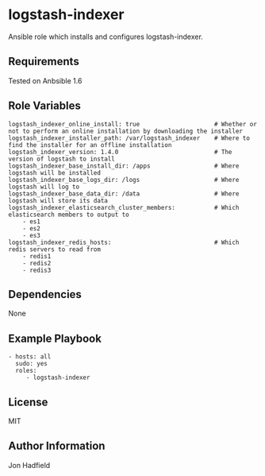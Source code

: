logstash-indexer
========

Ansible role which installs and configures logstash-indexer.

Requirements
------------

Tested on Anbsible 1.6

Role Variables
--------------


    logstash_indexer_online_install: true                     # Whether or not to perform an online installation by downloading the installer
    logstash_indexer_installer_path: /var/logstash_indexer    # Where to find the installer for an offline installation 
    logstash_indexer_version: 1.4.0                           # The version of logstash to install
    logstash_indexer_base_install_dir: /apps                  # Where logstash will be installed
    logstash_indexer_base_logs_dir: /logs                     # Where logstash will log to
    logstash_indexer_base_data_dir: /data                     # Where logstash will store its data
    logstash_indexer_elasticsearch_cluster_members:           # Which elasticsearch members to output to
        - es1
        - es2
        - es3
    logstash_indexer_redis_hosts:                             # Which redis servers to read from
        - redis1
        - redis2
        - redis3


Dependencies
------------

None

Example Playbook
-------------------------

    - hosts: all
      sudo: yes
      roles:
         - logstash-indexer

License
-------

MIT

Author Information
------------------

Jon Hadfield
